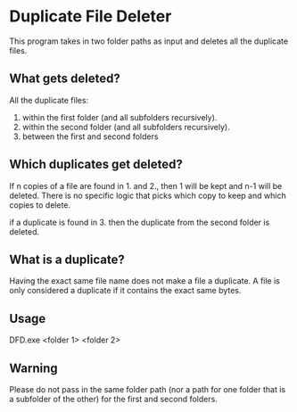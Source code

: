 # Duplicate File Deleter

This program takes in two folder paths as input and deletes all the duplicate files.

## What gets deleted?

All the duplicate files:

1. within the first folder (and all subfolders recursively).
2. within the second folder (and all subfolders recursively).
3. between the first and second folders

## Which duplicates get deleted?

If n copies of a file are found in 1. and 2., then 1 will be kept and n-1 will be deleted.  There is no specific logic that picks which copy to keep and which copies to delete.

if a duplicate is found in 3. then the duplicate from the second folder is deleted.

## What is a duplicate?

Having the exact same file name does not make a file a duplicate.  A file is only considered a duplicate if it contains the exact same bytes.

## Usage

DFD.exe <folder 1> <folder 2>

## Warning

Please do not pass in the same folder path (nor a path for one folder that is a subfolder of the other) for the first and second folders.